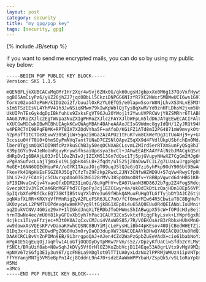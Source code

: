 ```yaml
---
layout: post
category: security
title: "my gpg/pgp key"
tags: [security, gpg]
---
```

{% include JB/setup %}

if you want to send me encrypted mails, you can do so by using my public key below:

<!--more-->
	-----BEGIN PGP PUBLIC KEY BLOCK-----
	Version: SKS 1.1.5

	mQENBFLjkXUBCACvMqOMrIHr2Xqr4wSvj6ZHx0G/qk60ugsHJgbpxXx0M6g137QoVxfHywSX
	ogBO5AmCiyPz6/yVZ26jhZJ7jqd0BbLl5CkziDNPGG6NIzfR7XC2NWxr5MBWwUCI6ws1G975
	TorVz02vo47ePmH/kIDU2oi2f/buuJlOxRzYL0ETQ5/e0lapw5sorW8NjLhvXS3NLvE5M3tQ
	sIm5TSzEEsVL4YhMV41h3JwNSiqKMwm79kIwKpWblQjTysBqXwM/Yd9znHFLDhsW2jxm5UnD
	UkUIPnTEsGykdgDpIBkfuhUs9ZxksFgVT96Ju2OYWoj1t2YwuUVPRCWvjY8ZSMRhr6TlABEB
	AAG0JVRoZXJlc2EgTWVpa3NuZXIgPHRoZXJlc2FAYXJlbWFpLm5ldD6JATgEEwECACIFAlLj
	kXUCGwMGCwkIBwMCBhUIAgkKCwQWAgMBAh4BAheAAAoJEIsG9Wdmc8gyIdQH/1ZyJRQt94Fp
	w4PERC7YI98PqFBMK+RPT8IA7XZOdVYha5F+aAfoD/KGiFZ1ATd8mI2PG4871mW9mvykOtmH
	h2pRoff1tCTOeXEvwV305KjiW+5go2iHGa2AzAPU21tFuKTvm8CkWeYDg31TUoAHj9+y+GXm
	3ccsiu0Hf78U0+QhmSOyPmNVq7ant7UNaD7CZSNlQApvZ5qXX9d4FVdlUkpUSbfchEm0Md/F
	lber0TgjsmQ1KlQI9NfcPzXkuSChB3y50eqOCNXABCLsvmLZMIrd5erRTXmSunFyQSq8hJTj
	X39p1GYu9v4JeNoUnRguyKryw5fhsaiUpdsya3bcCl+JAhwEEAEKAAYFAlNzbJMACgkQSrLv
	dHRpDvIg6BAAjL03JrDl1OaZhIwJjIZIXM513Gn7dQsc1Tj5pjGVupyNHwXZ7CgGm2MJg6KN
	vPgRaSufvcLuajTjmxExi9LjgbHX4SLB+Zfqdt/ulS25jZ0aDwwTCILZg7LUaLwJrgpRgkNN
	ReGE+16NN6OIEdHquFA//oGYK1TAzaJOjgT09uqJSlQJeGjQ7zi6yhPkp9OdY906bt9BwAmK
	FkexYk4DNpHVEsFSGZ6RJ5Dg7CfzTsZ9Fzkp2RwxL2JNY3CNfwHZWD9U+57qVw4RwyCfp0Ug
	1hLi2+2/FCAnEjc5CUvrxpAUo0TG3NG128rMVv38SpUOmoO8fv+Y8BBpVgwcd6dnHBG1KB+O
	bFI9INvaCnCjv4YvaoOfxDDM23IimOi/8uXgPhV+vEA07UanN3HD86J2b7gp2Z4FogSRdcgV
	GvecpKtDv3YGzCaK6RrMGFPhd7CFpoPyJcj1EZCCwyr4a/ok0dIkDtLzQajHDn10Ep56VP3h
	GpIQrbXfeP8fCkcEQ77GKfIB5tVgYXlOYe3u69fHbkQAMuoFUHgOTLGfTyjbDY3AJCZ6tjLq
	pqNAofXLRR+KRXYqVfPMnRigZyA2FLeFSR6JLC7nO/fCf0mwrMIw64R5CbwiaT8C8BgHuTcv
	UK0zycwLi2PNMTUOPdevg4wAmKM7yg9ltGjkBG1XEp0i4u65AQ0EUuORdQEIANoLIoUMnitZ
	aqZOukVCNV/4G0ie29xY+1lIGkdJnqXiTERDbJToDHWmsShIABwgpX55cW+fOPdcHJyBej17
	hrnTBwNe4ec/mU0Y81kyGFOvXbSyh7hPac1CAUY32CxSvktxfRiqgFkyLsvk+LYWpr6gxR0l
	4cjkcs1TiyaFfzjec+M3t0K0AJqCxvCMJui4VAuW0S85/7R/VOEKOsArB3rRbkxHUhKMn6H9
	vw9dowxAsVQEsKP/vDaoaKXwhCQSNC8BUYiMjcLeFysHLiBb44pKEsov40DjCBedWHETZjzW
	B1Dq3x+UzcEl2EQwdPgZO60Hu3m0ryDaQD3dupXW73UAEQEAAYkBHwQYAQIACQUCUuORdQIb
	DAAKCRCLBvVnZnPIMn9EB/9i3rrgpoQAJ+AJen4CZd2WaPzGpbZuEeVAdX+cio61babNoYzp
	mPgA1E5GgEuqOjJaqFlw14LoGfjOQODyDyTpMKw7FVm/s5z//DpzyKfUaCiwSfdb2cYLMy9X
	fSNCt/BRuUif8ab+N8wSqhJkDVy5Vf0rHlOZ3KoZbbVcjB1I4Eqe53A0grLVtx9vMgV9M2p/
	HpNXV6TzSGfg3EIy3uY6T/gcFNBLa9XDglot0lTTIUA0yxLdzNx2lPPRMjWWUz41ipVNTpdF
	FfYHYanjMNTg5VMSeBpPn14cj8OddnL9n470+sdzEAaWmWPPYbaH/ZspQk5/vSL1oRaYpGh8
	M5Md
	=3McG
	-----END PGP PUBLIC KEY BLOCK-----	
